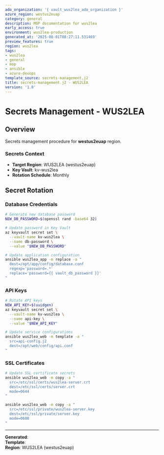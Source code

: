 ```yaml
---
ado_organization: '{ vault_wus2lea_ado_organization }'
azure_region: westus2euap
category: general
description: MOP documentation for wus2lea
early_access: true
environment: wus2lea-production
generated_at: '2025-08-01T08:27:11.531469'
preview_features: true
region: wus2lea
tags:
- wus2lea
- general
- mop
- ansible
- azure-devops
template_source: secrets-management.j2
title: secrets-management.j2 - WUS2LEA
version: '1.0'
---
```



# Secrets Management - WUS2LEA

## Overview

Secrets management procedure for **westus2euap** region.

### Secrets Context

- **Target Region**: WUS2LEA (westus2euap)
- **Key Vault**: kv-wus2lea
- **Rotation Schedule**: Monthly

## Secret Rotation

### Database Credentials
```bash
# Generate new database password
NEW_DB_PASSWORD=$(openssl rand -base64 32)

# Update password in Key Vault
az keyvault secret set \
  --vault-name kv-wus2lea \
  --name db-password \
  --value "$NEW_DB_PASSWORD"

# Update application configuration
ansible wus2lea_app -m replace -a "
  dest=/opt/app/config/database.conf
  regexp='password=.*'
  replace='password={{ vault_db_password }}'
"
```

### API Keys
```bash
# Rotate API keys
NEW_API_KEY=$(uuidgen)
az keyvault secret set \
  --vault-name kv-wus2lea \
  --name api-key \
  --value "$NEW_API_KEY"

# Update service configurations
ansible wus2lea_web -m template -a "
  src=api-config.j2
  dest=/opt/web/config/api.conf
"
```

### SSL Certificates
```bash
# Update SSL certificate secrets
ansible wus2lea_web -m copy -a "
  src=/etc/ssl/certs/wus2lea-server.crt
  dest=/etc/ssl/certs/server.crt
  mode=0644
"

ansible wus2lea_web -m copy -a "
  src=/etc/ssl/private/wus2lea-server.key
  dest=/etc/ssl/private/server.key
  mode=0600
"
```

---

**Generated**:   
**Template**:   
**Region**: WUS2LEA (westus2euap)